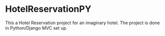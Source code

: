 # HotelReservationPY
This a Hotel Reservation project for an imaginary hotel.  The project is done in Python/Django MVC set up.
